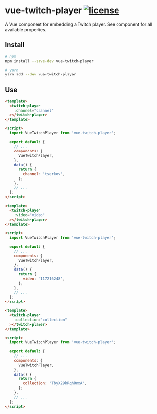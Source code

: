 # vue-twitch-player [![license](https://img.shields.io/github/license/tserkov/vue-twitch-player.svg)]()
A Vue component for embedding a Twitch player. See component for all available properties.

## Install

``` bash
# npm
npm install --save-dev vue-twitch-player
```

``` bash
# yarn
yarn add --dev vue-twitch-player
```

## Use

```html
<template>
  <twitch-player
    :channel="channel"
  ></twitch-player>
</template>

<script>
  import VueTwitchPlayer from 'vue-twitch-player';

  export default {
    // ...
    components: {
      VueTwitchPlayer,
    },
    data() {
      return {
        channel: 'tserkov',
      };
    },
    // ...
  };
</script>
```

```html
<template>
  <twitch-player
    :video="video"
  ></twitch-player>
</template>

<script>
  import VueTwitchPlayer from 'vue-twitch-player';

  export default {
    // ...
    components: {
      VueTwitchPlayer,
    },
    data() {
      return {
        video: '117216248',
      };
    },
    // ...
  };
</script>
```

```html
<template>
  <twitch-player
    :collection="collection"
  ></twitch-player>
</template>

<script>
  import VueTwitchPlayer from 'vue-twitch-player';

  export default {
    // ...
    components: {
      VueTwitchPlayer,
    },
    data() {
      return {
        collection: 'TbyX29kRqhRnxA',
      };
    },
    // ...
  };
</script>
```
